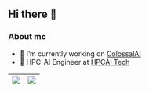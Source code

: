## Hi there 👋

### About me

- 🔭 I’m currently working on [ColossalAI](https://www.colossalai.org/)
- 🌱 HPC-AI Engineer at [HPCAI Tech](https://github.com/hpcaitech)

| <a href="https://github.com/anuraghazra/github-readme-stats"><img align="center" src="https://github-readme-stats.vercel.app/api?username=ver217&include_all_commits=true&count_private=true&show_icons=true&hide_border=true" /></a> | <a href="https://github.com/anuraghazra/github-readme-stats"><img align="center" src="https://github-readme-stats.vercel.app/api/top-langs/?username=ver217&layout=compact&hide_border=true" /></a> |
| ------------- | ------------- |

<!--
**ver217/ver217** is a ✨ _special_ ✨ repository because its `README.md` (this file) appears on your GitHub profile.

Here are some ideas to get you started:

- 🔭 I’m currently working on ...
- 🌱 I’m currently learning ...
- 👯 I’m looking to collaborate on ...
- 🤔 I’m looking for help with ...
- 💬 Ask me about ...
- 📫 How to reach me: ...
- 😄 Pronouns: ...
- ⚡ Fun fact: ...
-->
